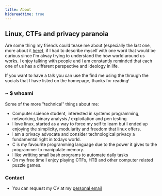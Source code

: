 ```yaml
---
title: About
hidereadtime: true
---
```


## Linux, CTFs and privacy paranoia

Are some thing my friends could tease me about (especially the last one, more about it [here](/posts/thoughts-on-privacy)), if I had to describe myself with one word that would be curious since I'm alway trying to understand the how world around us works. I enjoy talking with people and I am constantly reminded that each one of us has a different perspective and ideology in life. 

If you want to have a talk you can use the find me using the through the socials that I have listed on the homepage, thanks for reading!

### ~ $ whoami
Some of the more "technical" things about me:
 - Computer science student, interested in systems programming, networking, binary analysis / exploitation and pen testing
 - I love linux, started as a way to force my self to learn but I ended up enjoying the simplicity, modularity and freedom that linux offers.
 - I am a privacy advocate and consider technological privacy a fundamental right in todays world.
 - C is my favourite programming language due to the power it gives to the programmer to manipulate memory.
 - I like writting small bash programs to automate daily tasks
 - On my free time I enjoy playing CTFs, HTB and other computer related puzzle games.


### Contact

<!--My preferred method of frequent communication (chatting) is XMPP, but you can get it touch with me via email-->

- You can request my CV at my [personal email](mailto:nveniz01@ucy.ac.cy)

